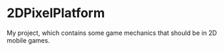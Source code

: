 # 2DPixelPlatform
My project, which contains some game mechanics that should be in 2D mobile games.

